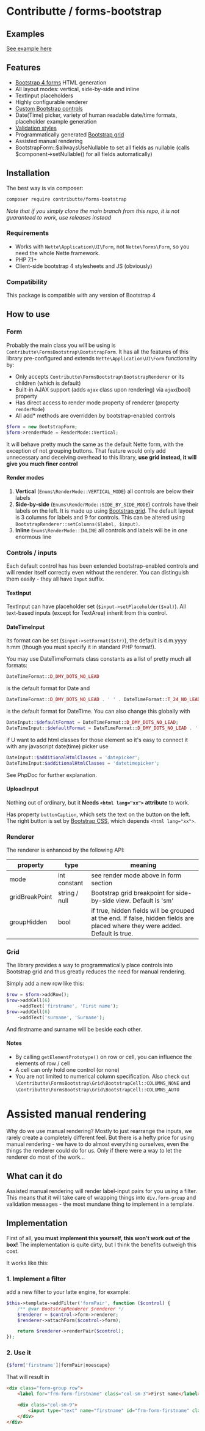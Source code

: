# Contributte / forms-bootstrap

## Examples
[See example here](https://codepen.io/czubehead/pen/ZryJQd?editors=1000)

## Features

- [Bootstrap 4 forms](http://getbootstrap.com/docs/4.0/components/forms/) HTML generation
- All layout modes: vertical, side-by-side and inline
- TextInput placeholders
- Highly configurable renderer
- [Custom Bootstrap controls](http://getbootstrap.com/docs/4.0/components/forms/#custom-forms)
- Date(Time) picker, variety of human readable date/time formats, placeholder example generation
- [Validation styles](http://getbootstrap.com/docs/4.0/components/forms/#server-side)
- Programmatically generated [Bootstrap grid](https://getbootstrap.com/docs/4.1/layout/grid/)
- Assisted manual rendering
- BootstrapForm::$allwaysUseNullable to set all fields as nullable (calls $component->setNullable() for all fields automatically)
 
## Installation

The best way is via composer:

```bash
composer require contributte/forms-bootstrap
```

*Note that if you simply clone the main branch from this repo, it is not guaranteed to work, use releases instead*

### Requirements

- Works with `Nette\Application\UI\Form`, not `Nette\Forms\Form`, so you need the
  whole Nette framework.
- PHP 7.1+
- Client-side bootstrap 4 stylesheets and JS (obviously)

### Compatibility

This package is compatible with any version of Bootstrap 4 

## How to use

### Form

Probably the main class you will be using is `Contributte\FormsBootstrap\BootstrapForm`.
It has all the features of this library pre-configured and extends 
`Nette\Application\UI\Form` functionality by:
 - Only accepts `Contributte\FormsBootstrap\BootstrapRenderer` or its children (which is default)
 - Built-in AJAX support (adds `ajax` class upon rendering) via `ajax`(bool) property
 - Has direct access to render mode property of renderer (property `renderMode`)
 - All add* methods are overridden by bootstrap-enabled controls

```php
$form = new BootstrapForm;
$form->renderMode = RenderMode::Vertical;		
```

It will behave pretty much the same as the default Nette form, with the exception of not grouping buttons. 
That feature would only add unnecessary and deceiving overhead to this library,
**use grid instead, it will give you much finer control**

#### Render modes
 1. **Vertical** (`Enums\RenderMode::VERTICAL_MODE`) all controls are below their labels
 2. **Side-by-side** (`Enums\RenderMode::SIDE_BY_SIDE_MODE`) controls have their labels
 on the left. It is made up using [Bootstrap grid](http://v4-alpha.getbootstrap.com/layout/grid/).
 The default layout is 3 columns for labels and 9 for controls. This can be altered
 using `BootstrapRenderer::setColumns($label, $input)`.
 3. **Inline** `Enums\RenderMode::INLINE` all controls and labels will be in one
 enormous line

### Controls / inputs

Each default control has has been extended bootstrap-enabled controls and
will render itself correctly even without the renderer. You can distinguish
them easily - they all have `Input` suffix.

#### TextInput

TextInput can have placeholder set (`$input->setPlaceholder($val)`). All text-based
inputs (except for TextArea) inherit from this control.

#### DateTimeInput

Its format can be set (`$input->setFormat($str)`), the default is d.m.yyyy h:mm
(though you must specify it in standard PHP format!).

You may use DateTimeFormats class constants as a list of pretty much all formats:
```php
DateTimeFormat::D_DMY_DOTS_NO_LEAD
```
is the default format for Date and
```php
DateTimeFormat::D_DMY_DOTS_NO_LEAD . ' ' . DateTimeFormat::T_24_NO_LEAD
```
is the default format for DateTime. You can also change this globally with 
```php
DateInput::$defaultFormat = DateTimeFormat::D_DMY_DOTS_NO_LEAD;
DateTimeInput::$defaultFormat = DateTimeFormat::D_DMY_DOTS_NO_LEAD . ' ' . DateTimeFormat::T_24_NO_LEAD;
```

if U want to add html classes for those element so it's easy to connect it with any javascript date(time) picker use
```php
DateInput::$additionalHtmlClasses = 'datepicker';
DateTimeInput:$additionalHtmlClasses = 'datetimepicker';
```

See PhpDoc for further explanation.

#### UploadInput

Nothing out of ordinary, but it **Needs `<html lang="xx">` attribute** to work.

Has property `buttonCaption`, which sets the text on the button on the left. 
The right button is set by [Bootstrap CSS](http://getbootstrap.com/docs/4.0/components/forms/#file-browser), which depends `<html lang="xx">`.

### Renderer

The renderer is enhanced by the following API:

|property|type|meaning|
|----|---|-----|
|mode|int constant|see render mode above in form section|
|gridBreakPoint|string / null|Bootstrap grid breakpoint for side-by-side view. Default is 'sm'|
|groupHidden| bool| if true, hidden fields will be grouped at the end. If false, hidden fields are placed where they were added. Default is true.|

### Grid

The library provides a way to programmatically place controls into Bootstrap grid and thus
greatly reduces the need for manual rendering.

Simply add a new row like this:
```php
$row = $form->addRow();
$row->addCell(6)
    ->addText('firstname', 'First name');
$row->addCell(6)
    ->addText('surname', 'Surname');
```

And firstname and surname will be beside each other.

#### Notes

- By calling `getElementPrototype()` on row or cell, you can influence the elements of row / cell
- A cell can only hold one control (or none)
- You are not limited to numerical column specification. 
Also check out `\Contributte\FormsBootstrap\Grid\BootstrapCell::COLUMNS_NONE` 
and `\Contributte\FormsBootstrap\Grid\BootstrapCell::COLUMNS_AUTO`

# Assisted manual rendering

Why do we use manual rendering? Mostly to just rearrange the inputs, we rarely
create a completely different feel.
But there is a hefty price for using manual rendering - we have to do almost everything
ourselves, even the things the renderer could do for us. Only if there were a way to
let the renderer do most of the work...

## What can it do

Assisted manual rendering will render label-input pairs for you using a filter. 
This means that it will take care of wrapping things into `div.form-group` and validation 
messages - the most mundane thing to implement in a template. 

## Implementation

First of all, **you must implement this yourself, this won't work out of the box!**
The implementation is quite dirty, but I think the benefits outweigh this cost.

It works like this: 
### 1. Implement a filter
add a new filter to your latte engine, for example:
```php
$this->template->addFilter('formPair', function ($control) {
    /** @var BootstrapRenderer $renderer */
    $renderer = $control->form->renderer;
    $renderer->attachForm($control->form);

    return $renderer->renderPair($control);
});
```
### 2. Use it
```php
{$form['firstname']|formPair|noescape}
```

That will result in
```html
<div class="form-group row">
    <label for="frm-form-firstname" class="col-sm-3">First name</label>

    <div class="col-sm-9">
        <input type="text" name="firstname" id="frm-form-firstname" class="form-control">
    </div>
</div>
```
